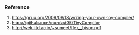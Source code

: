 ### Reference

1. https://gnuu.org/2009/09/18/writing-your-own-toy-compiler/
2. https://github.com/stardust95/TinyCompiler
3. http://web.iitd.ac.in/~sumeet/flex__bison.pdf